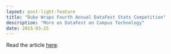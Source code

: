 ```yaml
---
layout: post-light-feature
title: "Duke Wraps Fourth Annual DataFest Stats Competition"
description: "More on DataFest on Campus Technology"
date: 2015-03-25
---
```

 
Read the article [here](http://campustechnology.com/articles/2015/03/25/duke-wraps-fourth-annual-datafest-stats-competition.aspx?admgarea=news).